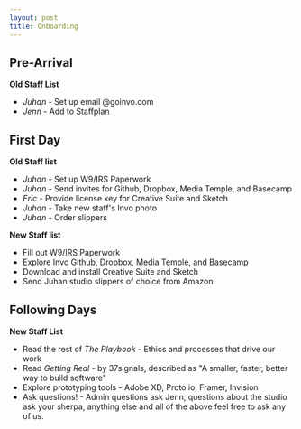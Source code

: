 ```yaml
---
layout: post
title: Onboarding
---
```


## Pre-Arrival
**Old Staff List**
* *Juhan* - Set up email @goinvo.com
* *Jenn* - Add to Staffplan 


## First Day
**Old Staff list**

* *Juhan* - Set up W9/IRS Paperwork
* *Juhan* - Send invites for Github, Dropbox, Media Temple, and Basecamp
* *Eric* - Provide license key for Creative Suite and Sketch
* *Juhan* - Take new staff's Invo photo
* *Juhan* - Order slippers

**New Staff list**

* Fill out W9/IRS Paperwork
* Explore Invo Github, Dropbox, Media Temple, and Basecamp
* Download and install Creative Suite and Sketch
* Send Juhan studio slippers of choice from Amazon

## Following Days
**New Staff List**

* Read the rest of *The Playbook* - Ethics and processes that drive our work
* Read *Getting Real* - by 37signals, described as "A smaller, faster, better way to build software"
* Explore prototyping tools - Adobe XD, Proto.io, Framer, Invision
* Ask questions! - Admin questions ask Jenn, questions about the studio ask your sherpa, anything else and all of the above feel free to ask any of us.

